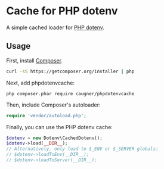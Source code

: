 # Cache for PHP dotenv
A simple cached loader for [PHP dotenv](https://github.com/vlucas/phpdotenv).

## Usage

First, install [Composer](http://getcomposer.org/).

```bash
curl -sS https://getcomposer.org/installer | php
```

Next, add phpdotenvcache:

```
php composer.phar require caugner/phpdotenvcache
```

Then, include Composer's autoloader:

```php
require 'vendor/autoload.php';
```

Finally, you can use the PHP dotenv cache:

```php
$dotenv = new Dotenv\CachedDotenv();
$dotenv->load(__DIR__);
// Alternatively, only load to $_ENV or $_SERVER globals:
// $dotenv->loadToEnv(__DIR__);
// $dotenv->loadToServer(__DIR__); 
```
